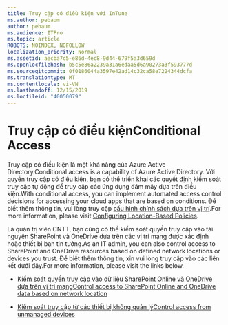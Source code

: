 ```yaml
---
title: Truy cập có điều kiện với InTune
ms.author: pebaum
author: pebaum
ms.audience: ITPro
ms.topic: article
ROBOTS: NOINDEX, NOFOLLOW
localization_priority: Normal
ms.assetid: aecba7c5-e86d-4ec8-9d44-679f5a3d659d
ms.openlocfilehash: b5c5e86a2239a31a6edaa5d6a90273a3f593777d
ms.sourcegitcommit: 0f0186044a3597e42ad14c32ca58e7224344dcfa
ms.translationtype: MT
ms.contentlocale: vi-VN
ms.lasthandoff: 12/15/2019
ms.locfileid: "40050079"
---
```

# <a name="conditional-access"></a><span data-ttu-id="c7e2a-102">Truy cập có điều kiện</span><span class="sxs-lookup"><span data-stu-id="c7e2a-102">Conditional Access</span></span>

<span data-ttu-id="c7e2a-103">Truy cập có điều kiện là một khả năng của Azure Active Directory.</span><span class="sxs-lookup"><span data-stu-id="c7e2a-103">Conditional access is a capability of Azure Active Directory.</span></span> <span data-ttu-id="c7e2a-104">Với quyền truy cập có điều kiện, bạn có thể triển khai các quyết định kiểm soát truy cập tự động để truy cập các ứng dụng đám mây dựa trên điều kiện.</span><span class="sxs-lookup"><span data-stu-id="c7e2a-104">With conditional access, you can implement automated access control decisions for accessing your cloud apps that are based on conditions.</span></span> <span data-ttu-id="c7e2a-105">Để biết thêm thông tin, vui lòng truy cập [cấu hình chính sách dựa trên vị trí](https://docs.microsoft.com/azure/active-directory/conditional-access/overview).</span><span class="sxs-lookup"><span data-stu-id="c7e2a-105">For more information, please visit [Configuring Location-Based Policies](https://docs.microsoft.com/azure/active-directory/conditional-access/overview).</span></span>

<span data-ttu-id="c7e2a-106">Là quản trị viên CNTT, bạn cũng có thể kiểm soát quyền truy cập vào tài nguyên SharePoint và OneDrive dựa trên các vị trí mạng được xác định hoặc thiết bị bạn tin tưởng.</span><span class="sxs-lookup"><span data-stu-id="c7e2a-106">As an IT admin, you can also control access to SharePoint and OneDrive resources based on defined network locations or devices you trust.</span></span> <span data-ttu-id="c7e2a-107">Để biết thêm thông tin, xin vui lòng truy cập vào các liên kết dưới đây.</span><span class="sxs-lookup"><span data-stu-id="c7e2a-107">For more information, please visit the links below.</span></span>

- [<span data-ttu-id="c7e2a-108">Kiểm soát quyền truy cập vào dữ liệu SharePoint Online và OneDrive dựa trên vị trí mạng</span><span class="sxs-lookup"><span data-stu-id="c7e2a-108">Control access to SharePoint Online and OneDrive data based on network location</span></span>](https://docs.microsoft.com/sharepoint/control-access-based-on-network-location)

- [<span data-ttu-id="c7e2a-109">Kiểm soát truy cập từ các thiết bị không quản lý</span><span class="sxs-lookup"><span data-stu-id="c7e2a-109">Control access from unmanaged devices</span></span>](https://docs.microsoft.com/sharepoint/control-access-from-unmanaged-devices)

